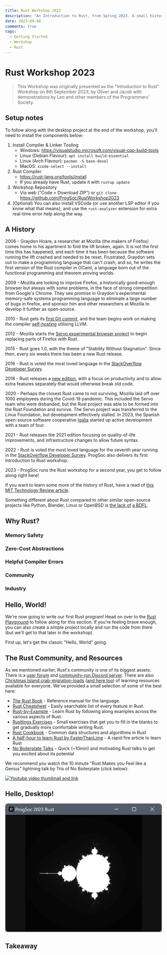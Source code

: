 ```yaml
---
title: Rust Workshop 2023
description: "An Introduction to Rust, from Spring 2023. A small history of Rust and why you might use it, alongside a selection of its features. From Hello, World to a Desktop Mandelbrot plotter this workshop will get you up to speed on the most loved developer language for seven years running."
date: 2023-09-08
comments: true
tags:
  - Getting Started
  - Workshop
  - Rust
---
```


# Rust Workshop 2023

> This Workshop was originally presented as the "Introduction to Rust" Workshop on 8th September 2023, by Oliver and Jacob with demonstrations by Leo and other members of the Programmers' Society.


## Setup notes

To follow along with the desktop project at the end of the workshop, you'll need to install the components below:

1. Install Compiler & Linker Tooling
    * Windows: <https://visualstudio.microsoft.com/visual-cpp-build-tools>
    * Linux (Debian Flavour): `apt install build-essential`
    * Linux (Arch Flavour): `pacman -S base-devel`
    * MacOS: `xcode-select --install`
2. Rust Compiler
    * <https://rust-lang.org/tools/install>
    * If you already have Rust, update it with `rustup update`
3. Workshop Repository
    * Via web ("Code > Download ZIP") or `git clone` <https://github.com/ProgSoc/RustWorkshop2023>
4. (Optional) You can also install VSCode (or use another LSP editor if you know what that means), and use the `rust-analyzer` extension for extra real-time error help along the way.


## A History

2006 - Graydon Hoare, a researcher at Mozilla (the makers of Firefox) comes home to his apartment to find the lift broken, again. It is not the first time this has happened, and each time it has been because the software running the lift crashed and needed to be reset. Frustrated, Graydon sets out to make a programming language that can't crash; and so, he writes the first version of the Rust compiler in OCaml, a language born out of the functional programming and theorem proving worlds.

2009 - Mozilla are looking to improve Firefox, a historically good-enough browser but always with some problems, in the face of strong competition from Google's Chrome. They see promise in Graydon's experimental memory-safe systems programming language to eliminate a large number of bugs in firefox, and sponsor him and other researchers at Mozilla to develop it further as open-source.

2010 - Rust gets its [first Git commit](https://github.com/rust-lang/rust/tree/d6b7c96c3eb29b9244ece0c046d3f372ff432d04), and the team begins work on making the compiler [self-hosting](https://en.wikipedia.org/wiki/Self-hosting_(compilers)) utilising LLVM.

2012 - Mozilla starts the [Servo experimental browser project](https://servo.org) to begin replacing parts of Firefox with Rust.

2015 - Rust goes 1.0, with the theme of "Stability Without Stagnation". Since then, every six weeks there has been a new Rust release.

2016 - Rust is voted the most loved language in the [StackOverflow Developer Survey](https://survey.stackoverflow.co/2016).

2018 - Rust releases a [new edition](https://blog.rust-lang.org/2018/12/06/Rust-1.31-and-rust-2018.html), with a focus on productivity and to allow extra features separately that would otherwise break old code.

2020 - Perhaps the closest Rust came to not surviving, Mozilla laid off over 1000 employees during the Covid-19 pandemic. This included the Servo team who were disbanded, but the Rust project was able to be formed into the Rust Foundation and survive. The Servo project was transferred to the Linux Foundation, but development effectively stalled. In 2023, the Spanish open-source software cooperative [Igalia](https://www.igalia.com/) started up active development with a team of four.

2021 - Rust releases the 2021 edition focusing on quality-of-life improvements, and infrastructure changes to allow future syntax.

2022 - Rust is voted the most loved language for the seventh year running in the [StackOverflow Developer Survey](https://survey.stackoverflow.co/2023/). ProgSoc also delivers its first Introduction to Rust workshop.

2023 - ProgSoc runs the Rust workshop for a second year, you get to follow along right here!

If you want to learn some more of the history of Rust, have a read of [this MIT Technology Review article](https://www.technologyreview.com/2023/02/14/1067869/rust-worlds-fastest-growing-programming-language).

Something different about Rust compared to  other similar open-source projects like Python, Blender, Linux or OpenBSD is [the lack of](https://graydon2.dreamwidth.org/307291.html) [a BDFL](https://en.wikipedia.org/wiki/Benevolent_dictator_for_life).

## Why Rust?

### Memory Safety

### Zero-Cost Abstractions

### Helpful Compiler Errors

### Community

### Industry


## Hello, World!

We're now going to write our first Rust program! Head on over to the [Rust Playground](https://play.rust-lang.org) to follow along for this section. If you're feeling brave enough, you can also create a simple project locally and run the code from there (but we'll get to that later in the workshop).

First up, let's get the classic "Hello, World" going.

## The Rust Community, and Resources

As we mentioned earlier, Rust's community is one of its biggest assets. There is a [user forum](https://users.rust-lang.org/) and [community-run Discord server](https://discord.com/invite/rust-lang-community). There are also [Christmas Island crab-migration-loads](https://prod.static9.net.au/fs/bc95a081-1a1b-483e-aef1-9f0261f06aff) ([and here too](https://www.theguardian.com/australia-news/gallery/2022/jan/29/australian-crawl-christmas-islands-baby-red-crab-migration-in-pictures)) of learning resources available for everyone. We've provided a small selection of some of the best here:

* [The Rust Book](https://doc.rust-lang.org/book) - Reference manual for the language.
* [Rust Cheatsheet](https://cheats.rs) - Easily searchable list of every feature in Rust.
* [Rust-by-Example](https://doc.rust-lang.org/rust-by-example) - Learn Rust by following along examples across the various aspects of Rust.
* [Rustlings Exercises](https://rustlings.cool) - Small exercises that get you to fill in the blanks to get gradually more comfortable writing Rust.
* [Rust Cookbook](https://rust-lang-nursery.github.io/rust-cookbook) - Common data structures and algorithms in Rust
* [A half-hour to learn Rust by FasterThanLime](https://fasterthanli.me/articles/a-half-hour-to-learn-rust) - A rapid fire article to learn Rust
* [No Boilerplate Talks](https://youtube.com/@NoBoilerplate) - Quick (~10min) and motivating Rust talks to get you excited about its potential

We recommend you watch the 10 minute "Rust Makes you Feel like a Genius" lightning talk by Tris of No Boilerplate (click below):

[![Youtube video thumbnail and link](https://img.youtube.com/vi/0rJ94rbdteE/0.jpg)](https://www.youtube.com/watch?v=0rJ94rbdteE)


## Hello, Desktop!

![A desktop program plotting the mandelbrot set](../../assets/images/workshops/2023-rust/mandelbrot.png)

## Takeaway
